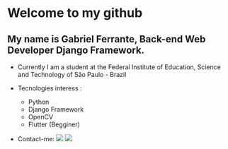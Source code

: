 # Welcome to my github
## My name is Gabriel Ferrante, Back-end Web Developer Django Framework.
- Currently I am a student at the Federal Institute of Education, Science and Technology of São Paulo - Brazil
- Tecnologies interess : 
  * Python 
  * Django Framework 
  * OpenCV 
  * Flutter (Begginer)

- Contact-me: [<img src="https://img.shields.io/badge/linkedin-%230077B5.svg?&style=for-the-badge&logo=linkedin&logoColor=white" />](https://www.linkedin.com/in/gabriel-souto-ferrante/) [<img src="https://img.shields.io/badge/facebook-%231877F2.svg?&style=for-the-badge&logo=facebook&logoColor=white"/>](https://www.facebook.com/Gabriel.Ferrante10/)

<!--
**GabrielFerrante/GabrielFerrante** is a ✨ _special_ ✨ repository because its `README.md` (this file) appears on your GitHub profile.


